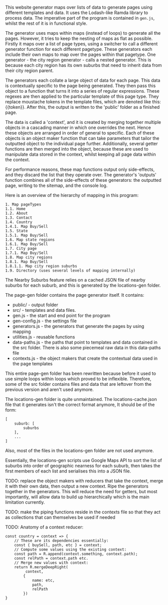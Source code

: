 This website generator maps over lists of data to generate pages using different templates and data. It uses the Lodash-like Ramda library to process data. The imperative part of the program is contained in `gen.js`, whilst the rest of it is in functional style.

The generator uses maps within maps (instead of loops) to generate all the pages. However, it tries to keep the nesting of maps as flat as possible. Firstly it maps over a list of page types, using a switcher to call a different generator function for each different pagetype. These generators each include their own maps to map over the pages within that pagetype. One generator - the city region generator - calls a nested generator. This is because each city region has its own suburbs that need to inherit data from their city region parent.

The generators each collate a large object of data for each page. This data is contextually specific to the page being generated. They then pass this object to a function that turns it into a series of regular expressions. These regexes are then applied to the particular template of this page type. They replace moustache tokens in the template files, which are denoted like this: {{token}}. After this, the output is written to the 'public' folder as a finished page.

The data is called a 'context', and it is created by merging together multiple objects in a cascading manner in which one overrides the next. Hence these objects are arranged in order of general to specific. Each of these objects is an object maker function that can take parameters that tailor the outputted object to the individual page further. Additionally, several getter functions are then merged into the object, because these are used to manipulate data stored in the context, whilst keeping all page data within the context.

For performance reasons, these map functions output only side-effects, and they discard the list that they operate over. The generator's 'outputs' function combines all of the side-effects of these generators: the outputted page, writing to the sitemap, and the console log.

Here is an overview of the hierarchy of mapping in this program:

```
1. Map pageTypes
1.1. Home
1.2. About
1.3. Contact
1.4. Country
1.4.1. Map Buy/Sell
1.5. State
1.5.1. Map Buy/Sell
1.6. Map state regions
1.6.1. Map Buy/Sell
1.7. City page
1.7.1. Map Buy/Sell
1.8. Map city regions
1.8.1. Map Buy/Sell
1.8.1.1. Map city region suburbs
1.9. Directory (uses several levels of mapping internally)
```

The Nearby Suburbs feature relies on a cached JSON file of nearby suburbs for each suburb, and this is generated by the locations-gen folder.

The page-gen folder contains the page generator itself. It contains:

* public/ - output folder
* src/ - templates and data files.
* gen.js - the start and end point for the program
* gen-config.js - the settings file
* generators.js - the generators that generate the pages by using mapping
* utilities.js - reusable functions
* data-paths.js - the paths that point to templates and data contained in the src folder. There is also some piecemeal raw data in this data-paths file
* contexts.js - the object makers that create the contextual data used in the page templates

This entire page-gen folder has been rewritten because before it used to use simple loops within loops which proved to be inflexible. Therefore, some of the src folder contains files and data that are leftover from the previous version and aren't used anymore.

The locations-gen folder is quite unmaintained. The locations-cache.json file that it generates isn't the correct format anymore, It should be of the form:

```
[
    suburb: [
        suburbs
    ],
    ...
]
```

Also, most of the files in the locations-gen folder are not used anymore.

Essentially, the locations-gen scripts use Google Maps API to sort the list of suburbs into order of geographic nearness for each suburb, then takes the first members of each list and serialises this into a JSON file.

TODO: replace the object makers with reducers that take the context, merge it with their own data, then output a new context. Ripe the generators together in the generators. This will reduce the need for getters, but most importantly, will allow data to build up hierarchically which is the main limitation currently.

TODO: make the piping functions reside in the contexts file so that they act as collections that can themselves be used if needed

TODO: Anatomy of a context reducer:

```
const country = context => {
    // These are its dependencies essentially:
    const { buySell, path, etc } = context;
    // Compute some values using the existing context:
    const path = R.append(context.something, context.path);
    const relPath = context.path etc.
    // Merge new values with context:
    return R.mergeDeepRight(
         context,
        {
            name: etc,
            path,
            relPath
        })
}
```
